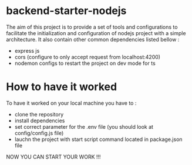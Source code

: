 # backend-starter-nodejs
The aim of this project is to provide a set of tools and configurations to facilitate the initialization and configuration of nodejs project with a simple architecture. It also contain other common dependencies listed bellow :

- express js
- cors (configure to only accept request from localhost:4200)
- nodemon configs to restart the project on dev mode for ts

# How to have it worked

To have it worked on your local machine you have to :

- clone the repository 
- install dependencies
- set correct parameter for the .env file (you should look at config/config.js file)
- lauchn the project with start script command located in package.json file

NOW YOU CAN START YOUR WORK !!!
